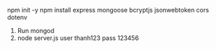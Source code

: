 npm init -y
npm install express mongoose bcryptjs jsonwebtoken cors dotenv
1. Run mongod
2. node server.js
user thanh123
pass 123456